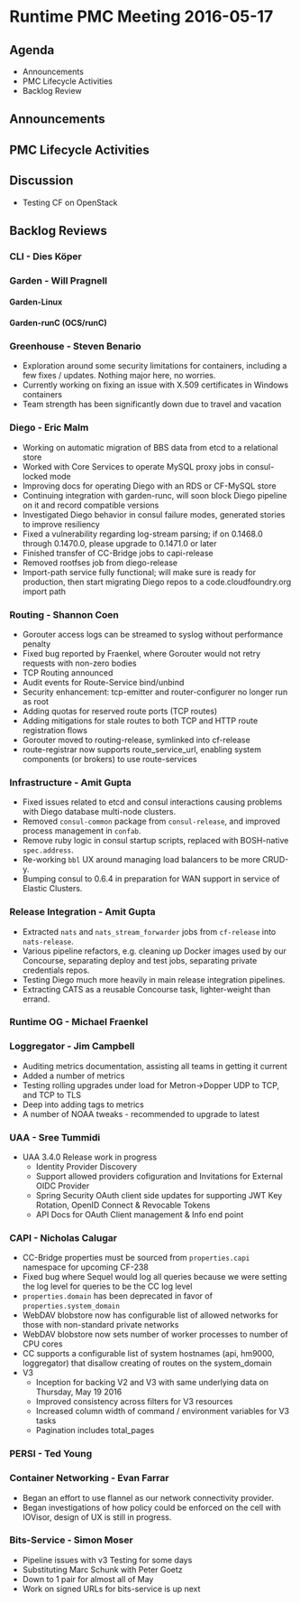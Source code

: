 # Runtime PMC Meeting 2016-05-17

## Agenda
* Announcements
* PMC Lifecycle Activities
* Backlog Review

## Announcements


## PMC Lifecycle Activities


## Discussion
* Testing CF on OpenStack

## Backlog Reviews

### CLI - Dies Köper

### Garden - Will Pragnell

#### Garden-Linux

#### Garden-runC (OCS/runC)

### Greenhouse - Steven Benario

- Exploration around some security limitations for containers, including a few fixes / updates. Nothing major here, no worries.
- Currently working on fixing an issue with X.509 certificates in Windows containers
- Team strength has been significantly down due to travel and vacation

### Diego - Eric Malm

- Working on automatic migration of BBS data from etcd to a relational store
- Worked with Core Services to operate MySQL proxy jobs in consul-locked mode
- Improving docs for operating Diego with an RDS or CF-MySQL store
- Continuing integration with garden-runc, will soon block Diego pipeline on it and record compatible versions
- Investigated Diego behavior in consul failure modes, generated stories to improve resiliency
- Fixed a vulnerability regarding log-stream parsing; if on 0.1468.0 through 0.1470.0, please upgrade to 0.1471.0 or later
- Finished transfer of CC-Bridge jobs to capi-release
- Removed rootfses job from diego-release
- Import-path service fully functional; will make sure is ready for production, then start migrating Diego repos to a code.cloudfoundry.org import path


### Routing - Shannon Coen

- Gorouter access logs can be streamed to syslog without performance penalty
- Fixed bug reported by Fraenkel, where Gorouter would not retry requests with non-zero bodies
- TCP Routing announced
- Audit events for Route-Service bind/unbind
- Security enhancement: tcp-emitter and router-configurer no longer run as root
- Adding quotas for reserved route ports (TCP routes)
- Adding mitigations for stale routes to both TCP and HTTP route registration flows
- Gorouter moved to routing-release, symlinked into cf-release
- route-registrar now supports route_service_url, enabling system components (or brokers) to use route-services

### Infrastructure - Amit Gupta
- Fixed issues related to etcd and consul interactions causing problems with Diego database multi-node clusters.
- Removed `consul-common` package from `consul-release`, and improved process management in `confab`.
- Remove ruby logic in consul startup scripts, replaced with BOSH-native `spec.address`.
- Re-working `bbl` UX around managing load balancers to be more CRUD-y.
- Bumping consul to 0.6.4 in preparation for WAN support in service of Elastic Clusters.

### Release Integration - Amit Gupta
- Extracted `nats` and `nats_stream_forwarder` jobs from `cf-release` into `nats-release`.
- Various pipeline refactors, e.g. cleaning up Docker images used by our Concourse, separating deploy and test jobs, separating private credentials repos.
- Testing Diego much more heavily in main release integration pipelines.
- Extracting CATS as a reusable Concourse task, lighter-weight than errand.

### Runtime OG - Michael Fraenkel

### Loggregator - Jim Campbell
- Auditing metrics documentation, assisting all teams in getting it current
- Added a number of metrics
- Testing rolling upgrades under load for Metron->Dopper UDP to TCP, and TCP to TLS
- Deep into adding tags to metrics
- A number of NOAA tweaks - recommended to upgrade to latest

### UAA - Sree Tummidi
- UAA 3.4.0 Release work in progress
  - Identity Provider Discovery
  - Support allowed providers cofiguration and Invitations for External OIDC Provider
  - Spring Security OAuth client side updates for supporting JWT Key Rotation, OpenID Connect & Revocable Tokens
  - API Docs for OAuth Client management & Info end point


### CAPI - Nicholas Calugar
- CC-Bridge properties must be sourced from `properties.capi` namespace for upcoming CF-238
- Fixed bug where Sequel would log all queries because we were setting the log level for queries to be the CC log level
- `properties.domain` has been deprecated in favor of `properties.system_domain`
- WebDAV blobstore now has configurable list of allowed networks for those with non-standard private networks
- WebDAV blobstore now sets number of worker processes to number of CPU cores
- CC supports a configurable list of system hostnames (api, hm9000, loggregator) that disallow creating of routes on the system_domain
- V3
  - Inception for backing V2 and V3 with same underlying data on Thursday, May 19 2016
  - Improved consistency across filters for V3 resources
  - Increased column width of command / environment variables for V3 tasks
  - Pagination includes total_pages

### PERSI - Ted Young

### Container Networking - Evan Farrar
* Began an effort to use flannel as our network connectivity provider.
* Began investigations of how policy could be enforced on the cell with IOVisor, design of UX is still in progress.

### Bits-Service - Simon Moser

* Pipeline issues with v3 Testing for some days
* Substituting Marc Schunk with Peter Goetz
* Down to 1 pair for almost all of May
* Work on signed URLs for bits-service is up next 



